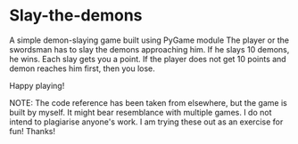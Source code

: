 # Slay-the-demons
A simple demon-slaying game built using PyGame module
The player or the swordsman has to slay the demons approaching him. If he slays 10 demons, he wins. Each slay gets you a point.
If the player does not get 10 points and demon reaches him first, then you lose.

Happy playing!

NOTE:
The code reference has been taken from elsewhere, but the game is built by myself. It might bear resemblance with multiple games. I do not intend to plagiarise anyone's work. I am trying these out as an exercise for fun! Thanks!
